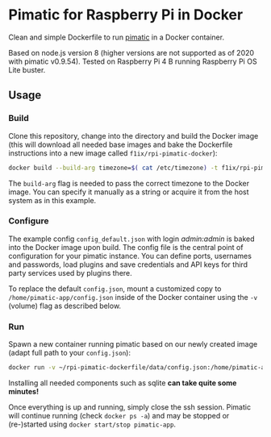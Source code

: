 # Pimatic for Raspberry Pi in Docker
Clean and simple Dockerfile to run [pimatic](https://pimatic.org/) in a Docker container.

Based on node.js version 8 (higher versions are not supported as of 2020 with pimatic v0.9.54). Tested on Raspberry Pi 4 B running Raspberry Pi OS Lite buster.

## Usage
### Build
Clone this repository, change into the directory and build the Docker image (this will download all needed base images and bake the Dockerfile instructions into a new image called `f1ix/rpi-pimatic-docker`):
```bash
docker build --build-arg timezone=$( cat /etc/timezone) -t f1ix/rpi-pimatic-docker .
```
The `build-arg` flag is needed to pass the correct timezone to the Docker image. You can specify it manually as a string or acquire it from the host system as in this example.

### Configure
The example config `config_default.json` with login *admin:admin* is baked into the Docker image upon build. The config file is the central point of configuration for your pimatic instance. You can define ports, usernames and passwords, load plugins and save credentials and API keys for third party services used by plugins there.

To replace the default `config.json`, mount a customized copy to `/home/pimatic-app/config.json` inside of the Docker container using the `-v` (volume) flag as described below.

### Run
Spawn a new container running pimatic based on our newly created image (adapt full path to your `config.json`):
```bash
docker run -v ~/rpi-pimatic-dockerfile/data/config.json:/home/pimatic-app/config.json --net=host --name=pimatic-app --restart unless-stopped f1ix/rpi-pimatic-docker
```
Installing all needed components such as sqlite **can take quite some minutes!**

Once everything is up and running, simply close the ssh session. Pimatic will continue running (check `docker ps -a`) and may be stopped or (re-)started using `docker start/stop pimatic-app`.
